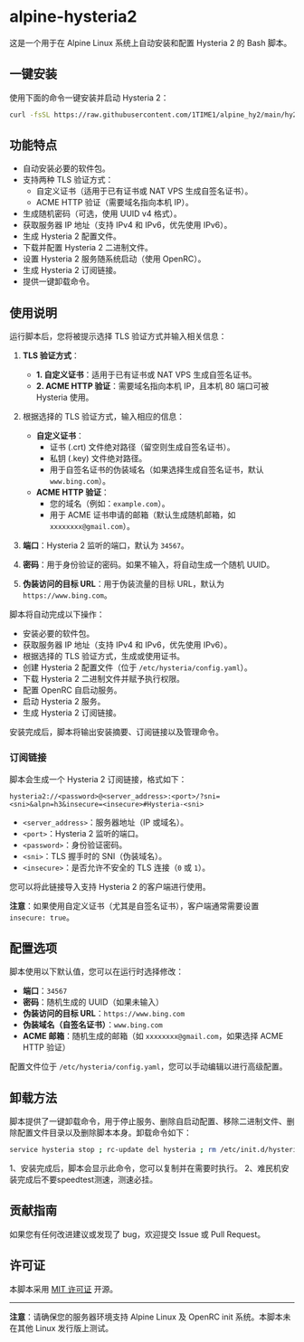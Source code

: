 # alpine-hysteria2

这是一个用于在 Alpine Linux 系统上自动安装和配置 Hysteria 2 的 Bash 脚本。

## 一键安装

使用下面的命令一键安装并启动 Hysteria 2：

```bash
curl -fsSL https://raw.githubusercontent.com/1TIME1/alpine_hy2/main/hy2.sh -o hy2.sh && chmod +x hy2.sh && sh hy2.sh
```

## 功能特点

- 自动安装必要的软件包。
- 支持两种 TLS 验证方式：
  - 自定义证书（适用于已有证书或 NAT VPS 生成自签名证书）。
  - ACME HTTP 验证（需要域名指向本机 IP）。
- 生成随机密码（可选，使用 UUID v4 格式）。
- 获取服务器 IP 地址（支持 IPv4 和 IPv6，优先使用 IPv6）。
- 生成 Hysteria 2 配置文件。
- 下载并配置 Hysteria 2 二进制文件。
- 设置 Hysteria 2 服务随系统启动（使用 OpenRC）。
- 生成 Hysteria 2 订阅链接。
- 提供一键卸载命令。

## 使用说明

运行脚本后，您将被提示选择 TLS 验证方式并输入相关信息：

1. **TLS 验证方式**：
   - **1. 自定义证书**：适用于已有证书或 NAT VPS 生成自签名证书。
   - **2. ACME HTTP 验证**：需要域名指向本机 IP，且本机 80 端口可被 Hysteria 使用。

2. 根据选择的 TLS 验证方式，输入相应的信息：
   - **自定义证书**：
     - 证书 (.crt) 文件绝对路径（留空则生成自签名证书）。
     - 私钥 (.key) 文件绝对路径。
     - 用于自签名证书的伪装域名（如果选择生成自签名证书，默认 `www.bing.com`）。
   - **ACME HTTP 验证**：
     - 您的域名（例如：`example.com`）。
     - 用于 ACME 证书申请的邮箱（默认生成随机邮箱，如 `xxxxxxxx@gmail.com`）。

3. **端口**：Hysteria 2 监听的端口，默认为 `34567`。
4. **密码**：用于身份验证的密码。如果不输入，将自动生成一个随机 UUID。
5. **伪装访问的目标 URL**：用于伪装流量的目标 URL，默认为 `https://www.bing.com`。

脚本将自动完成以下操作：

- 安装必要的软件包。
- 获取服务器 IP 地址（支持 IPv4 和 IPv6，优先使用 IPv6）。
- 根据选择的 TLS 验证方式，生成或使用证书。
- 创建 Hysteria 2 配置文件（位于 `/etc/hysteria/config.yaml`）。
- 下载 Hysteria 2 二进制文件并赋予执行权限。
- 配置 OpenRC 自启动服务。
- 启动 Hysteria 2 服务。
- 生成 Hysteria 2 订阅链接。

安装完成后，脚本将输出安装摘要、订阅链接以及管理命令。

### 订阅链接

脚本会生成一个 Hysteria 2 订阅链接，格式如下：

```
hysteria2://<password>@<server_address>:<port>/?sni=<sni>&alpn=h3&insecure=<insecure>#Hysteria-<sni>
```

- `<server_address>`：服务器地址（IP 或域名）。
- `<port>`：Hysteria 2 监听的端口。
- `<password>`：身份验证密码。
- `<sni>`：TLS 握手时的 SNI（伪装域名）。
- `<insecure>`：是否允许不安全的 TLS 连接（`0` 或 `1`）。

您可以将此链接导入支持 Hysteria 2 的客户端进行使用。

**注意**：如果使用自定义证书（尤其是自签名证书），客户端通常需要设置 `insecure: true`。

## 配置选项

脚本使用以下默认值，您可以在运行时选择修改：

- **端口**：`34567`
- **密码**：随机生成的 UUID（如果未输入）
- **伪装访问的目标 URL**：`https://www.bing.com`
- **伪装域名（自签名证书）**：`www.bing.com`
- **ACME 邮箱**：随机生成的邮箱（如 `xxxxxxxx@gmail.com`，如果选择 ACME HTTP 验证）

配置文件位于 `/etc/hysteria/config.yaml`，您可以手动编辑以进行高级配置。

## 卸载方法

脚本提供了一键卸载命令，用于停止服务、删除自启动配置、移除二进制文件、删除配置文件目录以及删除脚本本身。卸载命令如下：

```bash
service hysteria stop ; rc-update del hysteria ; rm /etc/init.d/hysteria ; rm /usr/local/bin/hysteria ; rm -rf /etc/hysteria ; rm hy2.sh
```

1、安装完成后，脚本会显示此命令，您可以复制并在需要时执行。
2、难民机安装完成后不要speedtest测速，测速必挂。

## 贡献指南

如果您有任何改进建议或发现了 bug，欢迎提交 Issue 或 Pull Request。

## 许可证

本脚本采用 [MIT 许可证](LICENSE) 开源。

---

**注意**：请确保您的服务器环境支持 Alpine Linux 及 OpenRC init 系统。本脚本未在其他 Linux 发行版上测试。
